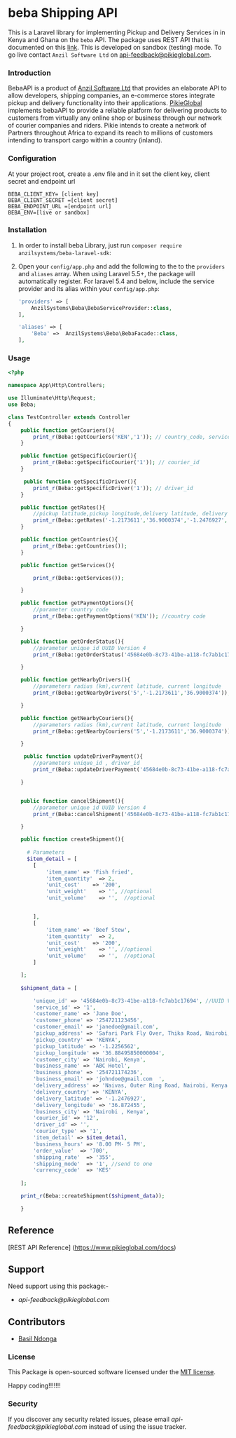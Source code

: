 # beba Shipping API

This is a Laravel library for implementing Pickup and Delivery Services in in Kenya and Ghana on the `beba` API. The package uses REST API that is documented on this [link](https://www.pikieglobal.com/docs). This is developed on sandbox (testing) mode. To go live contact `Anzil Software Ltd` on <api-feedback@pikieglobal.com>.

### Introduction

BebaAPI is a product of [Anzil Software Ltd](https://www.anzilsystems.com) that provides an elaborate API to allow developers, shipping companies, an e-commerce stores integrate pickup and delivery functionality into their applications. [PikieGlobal](https://www.pikieglobal.com) implements bebaAPI to provide a reliable platform for delivering products to customers from virtually any online shop or business through our network of courier companies and riders. Pikie intends to create a network of Partners throughout Africa to expand its reach to millions of
customers intending to transport cargo within a country (inland).

### Configuration

At your project root, create a .env file and in it set the client key, client secret and endpoint url

`BEBA_CLIENT_KEY= [client key]` <br>
`BEBA_CLIENT_SECRET =[client secret]`<br>
`BEBA_ENDPOINT_URL =[endpoint url]`<br>
`BEBA_ENV=[live or sandbox]`<br>

### Installation

1. In order to install beba Library, just run `composer require anzilsystems/beba-laravel-sdk`:

2. Open your `config/app.php` and add the following to the to the `providers` and `aliases` array. When using Laravel 5.5+, the package will automatically register. For laravel 5.4 and below, include the service provider and its alias within your `config/app.php`:


    ```php
    'providers' => [
        AnzilSystems\Beba\BebaServiceProvider::class,
    ],

    'aliases' => [
        'Beba' =>  AnzilSystems\Beba\BebaFacade::class,
    ],
    ```

### Usage

```php
<?php

namespace App\Http\Controllers;

use Illuminate\Http\Request;
use Beba;

class TestController extends Controller
{
    public function getCouriers(){
        print_r(Beba::getCouriers('KEN','1')); // country_code, service_category
    }

    public function getSpecificCourier(){
        print_r(Beba::getSpecificCourier('1')); // courier_id
    }

     public function getSpecificDriver(){
        print_r(Beba::getSpecificDriver('1')); // driver_id
    }

    public function getRates(){
        //pickup latitude,pickup longitude,delivery latitude, delivery longitude
        print_r(Beba::getRates('-1.2173611','36.9000374','-1.2476927','36.872455'));
    }

    public function getCountries(){
        print_r(Beba::getCountries());
    }

    public function getServices(){

        print_r(Beba::getServices());

    }

    public function getPaymentOptions(){
        //parameter country code
        print_r(Beba::getPaymentOptions('KEN')); //country code

    }

    public function getOrderStatus(){
        //parameter unique id UUID Version 4
        print_r(Beba::getOrderStatus('45684e0b-8c73-41be-a118-fc7ab1c17694'));

    }

    public function getNearbyDrivers(){
        //parameters radius (km),current latitude, current longitude
        print_r(Beba::getNearbyDrivers('5','-1.2173611','36.9000374'));

    }

    public function getNearbyCouriers(){
        //parameters radius (km),current latitude, current longitude
        print_r(Beba::getNearbyCouriers('5','-1.2173611','36.9000374'));

    }

     public function updateDriverPayment(){
        //parameters unique_id , driver_id
        print_r(Beba::updateDriverPayment('45684e0b-8c73-41be-a118-fc7ab1c17694','6'));

    }


    public function cancelShipment(){
        //parameter unique id UUID Version 4
        print_r(Beba::cancelShipment('45684e0b-8c73-41be-a118-fc7ab1c17694'));

    }

    public function createShipment(){
  
      # Parameters 
      $item_detail = [
        [
            'item_name' => 'Fish fried',
            'item_quantity'  => 2,
            'unit_cost'    => '200',
            'unit_weight'    => '', //optional
            'unit_volume'    => '',  //optional


        ],
        [
            'item_name' => 'Beef Stew',
            'item_quantity'  => 2,
            'unit_cost'    => '200',
            'unit_weight'    => '', //optional
            'unit_volume'    => '',  //optional
        ]

    ];
    
    $shipment_data = [

        'unique_id' => '45684e0b-8c73-41be-a118-fc7ab1c17694', //UUID Version 4
        'service_id' => '1',
        'customer_name' => 'Jane Doe',
        'customer_phone' => '254721123456',
        'customer_email' => 'janedoe@gmail.com',
        'pickup_address' => 'Safari Park Fly Over, Thika Road, Nairobi, Kenya',
        'pickup_country' => 'KENYA',
        'pickup_latitude' => '-1.2256562',
        'pickup_longitude' => '36.88495850000004',
        'customer_city' => 'Nairobi, Kenya',
        'business_name' => 'ABC Hotel',
        'business_phone' => '254721174236',
        'business_email' => 'johndoe@gmail.com	',
        'delivery_address' => 'Naivas, Outer Ring Road, Nairobi, Kenya',
        'delivery_country' => 'KENYA',
        'delivery_latitude' => '-1.2476927',
        'delivery_longitude' => '36.872455',
        'business_city' => 'Nairobi , Kenya',
        'courier_id' => '12',
        'driver_id' => '',
        'courier_type' => '1',
        'item_detail' => $item_detail,
        'business_hours' => '8.00 PM- 5 PM',
        'order_value'  => '700',
        'shipping_rate'  => '355',
        'shipping_mode'  => '1', //send to one 
        'currency_code'  => 'KES'
            
    ];

    print_r(Beba::createShipment($shipment_data));

    }

```
## Reference

   [REST API Reference] (https://www.pikieglobal.com/docs)

## Support

Need support using this package:-

- _api-feedback@pikieglobal.com_ 

## Contributors

- [Basil Ndonga](https://www.linkedin.com/in/basil-ndonga-1a76ba124/)

### License

This Package is open-sourced software licensed under the [MIT license](http://opensource.org/licenses/MIT).

Happy coding!!!!!!!

### Security

If you discover any security related issues, please email _api-feedback@pikieglobal.com_ instead of using the issue tracker.

```
